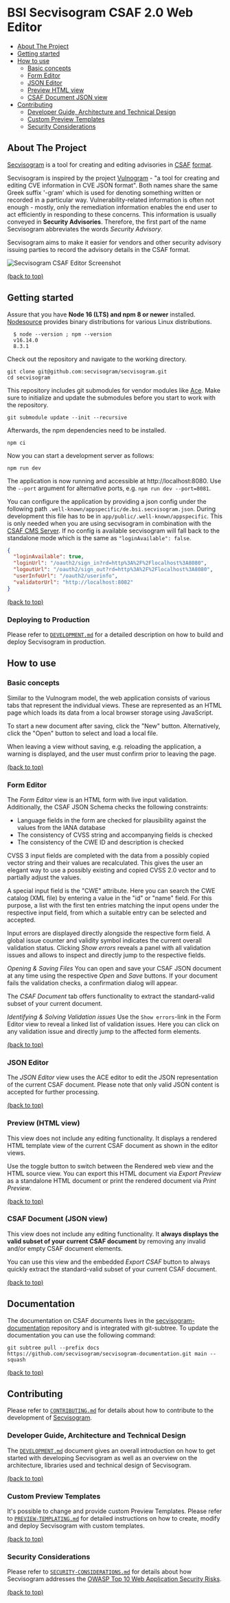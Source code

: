# BSI Secvisogram CSAF 2.0 Web Editor

- [About The Project](#about-the-project)
- [Getting started](#getting-started)
- [How to use](#how-to-use)
  - [Basic concepts](#basic-concepts)
  - [Form Editor](#form-editor)
  - [JSON Editor](#json-editor)
  - [Preview HTML view](#preview-html-view)
  - [CSAF Document JSON view](#csaf-document-json-view)
- [Contributing](#contributing)
  - [Developer Guide, Architecture and Technical Design](#developer-guide-architecture-and-technical-design)
  - [Custom Preview Templates](#custom-preview-templates)
  - [Security Considerations](#security-considerations)

## About The Project

[Secvisogram](https://secvisogram.github.io) is a tool for creating and editing advisories in [CSAF](https://docs.oasis-open.org/csaf/csaf/v2.0/csaf-v2.0.html) [format](https://docs.oasis-open.org/csaf/csaf/v2.0/csaf_json_schema.json).

Secvisogram is inspired by the project [Vulnogram](https://vulnogram.github.io/) - "a tool for creating and editing CVE information in CVE JSON format". Both names share the same Greek suffix '-gram' which is used for denoting something written or recorded in a particular way.
Vulnerability-related information is often not enough - mostly, only the remediation information enables the end user to act efficiently in responding to these concerns. This information is usually conveyed in **Security Advisories**. Therefore, the first part of the name Secvisogram abbreviates the words _Security Advisory_.

Secvisogram aims to make it easier for vendors and other security advisory issuing parties to record the advisory details in the CSAF format.

![Secvisogram CSAF Editor Screenshot](README-screenshot.png)

[(back to top)](#bsi-secvisogram-csaf-20-web-editor)

## Getting started

Assure that you have **Node 16 (LTS) and npm 8 or newer** installed.
[Nodesource](https://github.com/nodesource/distributions/blob/master/README.md) provides binary distributions for various Linux distributions.

      $ node --version ; npm --version
      v16.14.0
      8.3.1

Check out the repository and navigate to the working directory.

    git clone git@github.com:secvisogram/secvisogram.git
    cd secvisogram

This repository includes git submodules for vendor modules like [Ace](https://ace.c9.io/). Make sure to initialize and update the submodules before you start to work with the repository.

    git submodule update --init --recursive

Afterwards, the npm dependencies need to be installed.

    npm ci

Now you can start a development server as follows:

    npm run dev

The application is now running and accessible at http://localhost:8080. Use the `--port` argument for alternative ports, e.g. `npm run dev --port=8081`.

You can configure the application by providing a json config under the
following path `.well-known/appspecific/de.bsi.secvisogram.json`.
During development this file has to be in `app/public/.well-known/appspecific`.
This is only needed when you are using secvisogram in combination with the
[CSAF CMS Server](https://github.com/secvisogram/csaf-cms-backend). If no
config is available secvisogram will fall back to the standalone mode which is
the same as `"loginAvailable": false`.

```json
{
  "loginAvailable": true,
  "loginUrl": "/oauth2/sign_in?rd=http%3A%2F%2Flocalhost%3A8080",
  "logoutUrl": "/oauth2/sign_out?rd=http%3A%2F%2Flocalhost%3A8080",
  "userInfoUrl": "/oauth2/userinfo",
  "validatorUrl": "http://localhost:8082"
}
```

[(back to top)](#bsi-secvisogram-csaf-20-web-editor)

### Deploying to Production

Please refer to [`DEVELOPMENT.md`](DEVELOPMENT.md) for a detailed description on how to build and deploy Secvisogram in production.

## How to use

### Basic concepts

Similar to the Vulnogram model, the web application consists of various tabs that represent the individual views. These are represented as an HTML page which loads its data from a local browser storage using JavaScript.

To start a new document after saving, click the "New" button. Alternatively, click the "Open" button to select and load a local file.

When leaving a view without saving, e.g. reloading the application, a warning is displayed, and the user must confirm prior to leaving the page.

[(back to top)](#bsi-secvisogram-csaf-20-web-editor)

### Form Editor

The _Form Editor_ view is an HTML form with live input validation. Additionally, the CSAF JSON Schema checks the following constraints:

- Language fields in the form are checked for plausibility against the values from the IANA database
- The consistency of CVSS string and accompanying fields is checked
- The consistency of the CWE ID and description is checked

CVSS 3 input fields are completed with the data from a possibly copied vector string and their values are recalculated. This gives the user an elegant way to use a possibly existing and copied CVSS 2.0 vector and to partially adjust the values.

A special input field is the "CWE" attribute. Here you can search the CWE catalog (XML file) by entering a value in the "id" or "name" field. For this purpose, a list with the first ten entries matching the input opens under the respective input field, from which a suitable entry can be selected and accepted.

Input errors are displayed directly alongside the respective form field. A global issue counter and validity symbol indicates the current overall validation status. Clicking _Show errors_ reveals a panel with all validation issues and allows to inspect and directly jump to the respective fields.

_Opening & Saving Files_
You can open and save your CSAF JSON document at any time using the respective _Open_ and _Save_ buttons. If your document fails the validation checks, a confirmation dialog will appear.

The _CSAF Document_ tab offers functionality to extract the standard-valid subset of your current document.

_Identifying & Solving Validation issues_
Use the `Show errors`-link in the Form Editor view to reveal a linked list of validation issues. Here you can click on any validation issue and directly jump to the affected form elements.

[(back to top)](#bsi-secvisogram-csaf-20-web-editor)

### JSON Editor

The _JSON Editor_ view uses the ACE editor to edit the JSON representation of the current CSAF document. Please note that only valid JSON content is accepted for further processing.

[(back to top)](#bsi-secvisogram-csaf-20-web-editor)

### Preview (HTML view)

This view does not include any editing functionality. It displays a rendered HTML template view of the current CSAF document as shown in the editor views.

Use the toggle button to switch between the Rendered web view and the HTML source view. You can export this HTML document via _Export Preview_ as a standalone HTML document or print the rendered document via _Print Preview_.

[(back to top)](#bsi-secvisogram-csaf-20-web-editor)

### CSAF Document (JSON view)

This view does not include any editing functionality. It **always displays the valid subset of your current CSAF document** by removing any invalid and/or empty CSAF document elements.

You can use this view and the embedded _Export CSAF_ button to always quickly extract the standard-valid subset of your current CSAF document.

[(back to top)](#bsi-secvisogram-csaf-20-web-editor)

## Documentation

The documentation on CSAF documents lives in the [secvisogram-documentation](https://github.com/secvisogram/secvisogram-documentation/)
repository and is integrated with git-subtree. To update the documentation you can use the following command:

    git subtree pull --prefix docs https://github.com/secvisogram/secvisogram-documentation.git main --squash

[(back to top)](#bsi-secvisogram-csaf-20-web-editor)

## Contributing

Please refer to [`CONTRIBUTING.md`](CONTRIBUTING.md) for details about how to contribute to the development of [Secvisogram](https://github.com/secvisogram/secvisogram).

### Developer Guide, Architecture and Technical Design

The [`DEVELOPMENT.md`](DEVELOPMENT.md) document gives an overall introduction on how to get started with developing Secvisogram as well as an overview on the architecture, libraries used and technical design of Secvisogram.

[(back to top)](#bsi-secvisogram-csaf-20-web-editor)

### Custom Preview Templates

It's possible to change and provide custom Preview Templates. Please refer to [`PREVIEW-TEMPLATING.md`](PREVIEW-TEMPLATING.md) for detailed instructions on how to create, modify and deploy Secvisogram with custom templates.

[(back to top)](#bsi-secvisogram-csaf-20-web-editor)

### Security Considerations

Please refer to [`SECURITY-CONSIDERATIONS.md`](SECURITY-CONSIDERATIONS.md) for details about how Secvisogram addresses the [OWASP Top 10 Web Application Security Risks](https://owasp.org/www-project-top-ten/).

[(back to top)](#bsi-secvisogram-csaf-20-web-editor)
